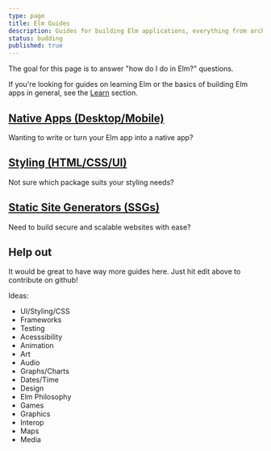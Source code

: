 ```yaml
---
type: page
title: Elm Guides
description: Guides for building Elm applications, everything from architecture and testing to meta information on the way the Elm community approaches various domains in Elm.
status: budding
published: true
---
```


The goal for this page is to answer "how do I do <some domain> in Elm?" questions.

If you're looking for guides on learning Elm or the basics of building Elm apps in general, see the [Learn](/learn) section.


## [Native Apps (Desktop/Mobile)](/build/guides/native-apps)

Wanting to write or turn your Elm app into a native app?

## [Styling (HTML/CSS/UI)](/build/guides/styling)

Not sure which package suits your styling needs?

## [Static Site Generators (SSGs)](/build/guides/static-site-generators)

Need to build secure and scalable websites with ease?

## Help out

It would be great to have way more guides here. Just hit edit above to contribute on github!

Ideas:

- UI/Styling/CSS
- Frameworks
- Testing
- Acesssibility
- Animation
- Art
- Audio
- Graphs/Charts
- Dates/Time
- Design
- Elm Philosophy
- Games
- Graphics
- Interop
- Maps
- Media
